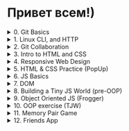 # Привет всем!)

<details>
<summary>0. Git Basics</summary>

Очень рад что познакомился с Гитом. Ранее не сталкивался с ним. При верстке, для тестов чего-нибудь создавал отдельные папки с файлами, что было очень не удобно. После изучения основ работы с Git, я понимаю: достаточно просто создать ветку проекта для какого-нибудь теста, это очень круто!<br>
Cкриншот первой недели: https://skr.sh/sFDuALBDqMr.<br>
Скриншот второй недели: https://skr.sh/sFDHYLHtKcJ.  
### learngitbranching.js.org
Основи: Introduction Sequence — https://skr.sh/sFDlkvrcAuY.  
Віддалені репозиторії: Push & Pull — https://skr.sh/sFDp6mpqaho.
</details>


<details>
<summary>1. Linux CLI, and HTTP</summary>

### Linux:  
В общем-то не особо понимаю зачем мне вообще нужна была данная информация. У меня терминал Git Bash встроен в редактор и переход между папками и пр. действия я осуществляю прямо в IDE)

<details>
 <summary>Первый модуль</summary>

 ![module 1](./task_linux_cli/module1.jpg)
</details>
<details>
 <summary>Второй модуль</summary>

 ![module 2](./task_linux_cli/module2.jpg)
</details>
<details>
 <summary>Третий модуль</summary>

 ![module 3](./task_linux_cli/module3.jpg)
</details>
<details>
 <summary>Четвертый модуль</summary>

 ![module 4](./task_linux_cli/module4.jpg)
</details>  

### HTTP:  
Основы (коды ответов сервера и что они означают) я и так знал, а в общем довольно сложная тема. Когда мне понадобится эта информация, уделю изучению больше времени. Сейчас считаю это не особо нужным.
</details>

<details>
<summary>2. Git Collaboration</summary>
Не перестаю удивляться возможностям гита. Кажется, что с ним возможно все) Но все-таки сложновато все понимать, нужно больше практики. А курс как-то быстро идет, не выходит нормально уделить времени данной теме. Обязательно вернусь к данному материалу позже.<br>
<details>
<summary>Неделя 3</summary>

![week 3](./task_git_collaboration/week3.jpg)
</details>
<details>
<summary>Неделя 4</summary>

![week 4](./task_git_collaboration/week4.jpg)
</details>  

### learngitbranching.js.org
<details>
<summary>Основи: Їдемо далі, Переміщуємо роботу туди-сюди</summary>

![Їдемо далі, Переміщуємо роботу туди-сюди](./task_git_collaboration/learngitbranch-basics.jpg)
</details>
<details>
<summary>Віддалені репозиторії: Через origin – до зірок. Прогресивне використання Git Remotes</summary>

![Віддалені репозиторії: Через origin – до зірок](./task_git_collaboration/learngitbranch-origin.jpg)
</details>
</details>

<details>
<summary>3. Intro to HTML and CSS</summary>
Вообще с данными технологиями я уже достаточно хорошо знаком, и если честно, думал что не узнаю абсолютно ничего нового. Но даже так, я узнал некоторые прикольные штучки, по типу: https://skr.sh/sFHWV04zL6j, https://skr.sh/sFJfsQ2weGe. Возникает чувство: "А что, так можно было?!"))) Не знаю, буду ли я в будущем использовать такой синтаксис, но все же, это интересно.
<details>
<summary>Скриншот первой недели</summary>

![Скриншот первой недели](./task_html_css_intro/Introduction-to-HTML5-Coursera.png)
</details>
<details>
<summary>Скриншот второй недели</summary>

![Скриншот второй недели](./task_html_css_intro/Introduction-to-HTML-CSS-week-2.png)
</details>

### Практика HTML & CSS:
<details>
<summary>Курсы пройдены</summary>

![Первый и второй курсы](./task_html_css_intro/LearnCSS%26HTML.jpg)
</details>
</details>

<details>
<summary>4. Responsive Web Design</summary>
С адаптивным дизайном был знаком, но, как говорится: "Повторение — мать учения". С технологией Flexbox я также "на 'ты'". А вот Grid Layout был для меня новой технологией. Но тем не менее игру на портале я прошел легко, да и Женя очень хорошо объясняет).  
Бесспорно все буду использовать в будущем, так так технологии актуальны и практичны.
<details>
<summary>Скриншот прохождения Flex Froggy</summary>

![Flex Froggy](./task_responsive_web_design/FlexFroggyDone.jpg)
</details>
<details>
<summary>Скриншот прохождения Grid Garden</summary>

![Grid Garden](./task_responsive_web_design/GridGardenDone.jpg)
</details>
</details>

<details>
<summary>5. HTML & CSS Practice (PopUp)</summary>

Это было довольно интересно, мне бы и в голову не пришло что добавить такой интерактив настолько просто. Не нужен никакой JS — всего лишь инпут-чекбокс))<br>
PR: https://github.com/kottans/frontend-2022-homeworks/pull/116.<br>
Ссылка на результат: https://mifaresss.github.io/html-css-popup/.<br>
Репозиторий с файлами: https://github.com/Mifaresss/html-css-popup.
</details>

<details>
<summary>6. JS Basics</summary>
Фууух, наконец-то. Пока что это была самая сложная часть курса. Очень много новой информации, которая при этом еще и на уровень выше прошлой. Ну, в общем, база получена, хотя "сыровата" пока что(.<br>
Скриншоты: 

<details>
<summary>Basic JavaScript  &  ES6 Challenges</summary>

![Basic JavaScript & ES6 Challenges](./task_js_basics/BasicJS-ES6.jpg)
</details>


<details>
<summary>Basic Data Structures  &  Basic Algorithm Scripting</summary>

![Basic Data Structures  &  Basic Algorithm Scripting](./task_js_basics/BasicDataStructures-BasicAlgorithmScript.jpg)
</details>


<details>
<summary>Functional Programming  &  Algorithm Scripting Challenges</summary>

![Functional Programming  &  Algorithm Scripting Challenges](./task_js_basics/FunctionalProgramming-IntermefiateAlgorithm.jpg)
</details>
</details>

<details>
<summary>7. DOM</summary>
Наконеец-тоо. Во время изучения основ JS постоянно возникало желание побыстрей перейти к изучению взаимодействия JS с HTML, и вот, добрался до сюда😊. Теперь я могу полноценно использовать JS в своих проектах😎.
<details>
<summary>DOM Manipulation (coursera)</summary>

![DOM Manipulation (coursera)](./task_js_dom/dom-manipulation.jpg)
</details>

<details>
<summary>Intermediate Algorithm Scripting</summary>

![Intermediate Algorithm Scripting](./task_js_dom/intermediate-algorithm-scripting.jpg)
</details>  
  
### Практическое задание
PR: https://github.com/kottans/frontend-2022-homeworks/pull/410.<br>
Само меню: https://mifaresss.github.io/side-menu-js-dom-kottans/.<br>
Репозиторий с файлами: https://github.com/Mifaresss/side-menu-js-dom-kottans/.
</details>

<details>
<summary>8. Building a Tiny JS World (pre-OOP)</summary>

PR: https://github.com/kottans/frontend-2022-homeworks/pull/431.
</details>

<details>
<summary>9. Object Oriented JS (Frogger)</summary>

ООП — это круто. В будущем планирую работать в команде разработчиков, поэтому уверен, что мне это пригодится.<br>
Ссылка на профиль Codewars: https://www.codewars.com/users/Mifares  

### Игра "Frogger"
PR: https://github.com/kottans/frontend-2022-homeworks/pull/456.<br>
Ссылка на игру: https://mifaresss.github.io/frontend-nanodegree-arcade-game/.<br>
Репозиторий с файлами: https://github.com/Mifaresss/frontend-nanodegree-arcade-game.
</details>

<details>
<summary>10. OOP exercise (TJW)</summary>

PR: https://github.com/kottans/frontend-2022-homeworks/pull/580.<br>
Tiny JS World: https://mifaresss.github.io/a-tiny-JS-world/.<br>
Репозиторий с файлами: https://github.com/Mifaresss/a-tiny-JS-world.
</details>

<details>
<summary>11. Memory Pair Game</summary>

PR: https://github.com/kottans/frontend-2022-homeworks/pull/596.<br>
Игра: https://mifaresss.github.io/memory-pair-game/.<br>
Репозиторий с файлами: https://github.com/Mifaresss/memory-pair-game.
</details>

<details>
<summary>12. Friends App</summary>

PR: https://github.com/kottans/frontend-2022-homeworks/pull/693.<br>
Friends App: https://mifaresss.github.io/friends-app/.<br>
Репозиторий с файлами: https://github.com/Mifaresss/friends-app.
</details>
